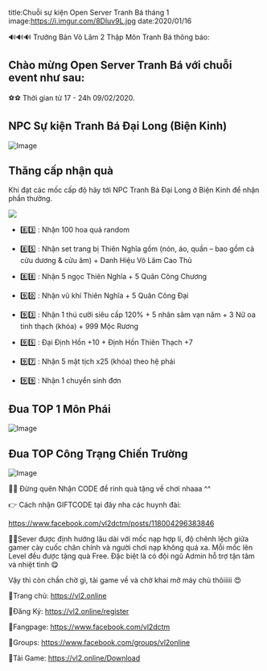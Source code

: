 title:Chuỗi sự kiện Open Server Tranh Bá tháng 1
image:https://i.imgur.com/8Dluv9L.jpg
date:2020/01/16

🔊🔊🔊 Trưởng Bản Võ Lâm 2 Thập Môn Tranh Bá thông báo:

## Chào mừng Open Server Tranh Bá với chuỗi event như sau:

⚽⚽ Thời gian từ 17 - 24h 09/02/2020.

## NPC Sự kiện Tranh Bá Đại Long (Biện Kinh)

![Image](https://i.imgur.com/YtrBXrA.jpg)

## Thăng cấp nhận quà

Khi đạt các mốc cấp độ hãy tới NPC Tranh Bá Đại Long ở Biện Kinh để nhận phần thưởng.

![](https://i.imgur.com/U0DEf1f.png)

- 8️⃣3️⃣ : Nhận 100 hoa quả random

- 8️⃣5️⃣️ : Nhận set trang bị Thiên Nghĩa gồm (nón, áo, quần – bao gồm cả cửu dương & cửu âm) + Danh Hiệu Võ Lâm Cao Thủ

- 8️⃣8️⃣ : Nhận 5 ngọc Thiên Nghĩa + 5 Quân Công Chương

- 9️⃣0️⃣ : Nhận vũ khí Thiên Nghĩa + 5 Quân Công Đại

- 9️⃣3️⃣ : Nhận 1 thú cưỡi siêu cấp 120% + 5 nhân sâm vạn năm + 3 Nữ oa tinh thạch (khóa) + 999 Mộc Rương

- 9️⃣5️⃣ : Đại Định Hồn +10 + Định Hồn Thiên Thạch +7

- 9️⃣7️⃣ : Nhận 5 mật tịch x25 (khóa) theo hệ phái

- 9️⃣9️⃣ : Nhận 1 chuyển sinh đơn

## Đua TOP 1 Môn Phái

![Image](https://i.imgur.com/WskIvds.jpg)

## Đua TOP Công Trạng Chiến Trường

![Image](https://i.imgur.com/ax4sbfe.jpg)


🙋‍♀️ Đừng quên Nhận CODE để rinh quà tặng về chơi nhaaa ^^

👉 Cách nhận GIFTCODE tại đây nha các huynh đài:

https://www.facebook.com/vl2dctm/posts/118004296383846

👨‍💻Sever được định hướng lâu dài với mốc nạp hợp lí, độ chênh lệch giữa gamer cày cuốc chân chính và người chơi nạp không quá xa. Mỗi mốc lên Level đều được tặng quà Free. Đặc biệt là có đội ngũ Admin hỗ trợ tận tâm và nhiệt tình 😋

Vậy thì còn chần chờ gì, tải game về và chờ khai mở máy chủ thôiiiii 😍

🔰Trang chủ: https://vl2.online

🔰Đăng Ký: https://vl2.online/register

🔰Fangpage: https://www.facebook.com/vl2dctm

🔰Groups: https://www.facebook.com/groups/vl2online

🔰Tải Game: https://vl2.online/Download
